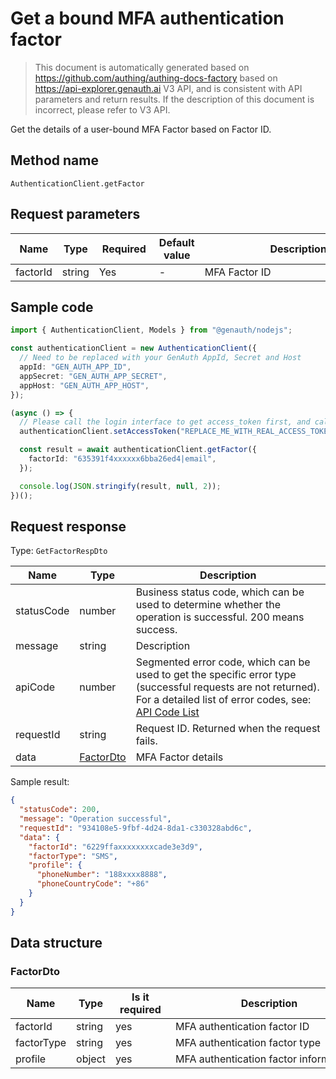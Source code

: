 # Get a bound MFA authentication factor

<!--
Warning⚠️:
Do not modify this document directly,
https://github.com/Authing/authing-docs-factory
Use this project to generate
-->

<LastUpdated />

> This document is automatically generated based on https://github.com/authing/authing-docs-factory based on https://api-explorer.genauth.ai V3 API, and is consistent with API parameters and return results. If the description of this document is incorrect, please refer to V3 API.

Get the details of a user-bound MFA Factor based on Factor ID.

## Method name

`AuthenticationClient.getFactor`

## Request parameters

| Name     | Type   | <div style="width:80px">Required</div> | Default value | <div style="width:300px">Description</div> | <div style="width:200px"></div>Sample value</div> |
| -------- | ------ | -------------------------------------- | ------------- | ------------------------------------------ | ------------------------------------------------- |
| factorId | string | Yes                                    | -             | MFA Factor ID                              | `6229ffaxxxxxxxxcade3e3d9`                        |

## Sample code

```ts
import { AuthenticationClient, Models } from "@genauth/nodejs";

const authenticationClient = new AuthenticationClient({
  // Need to be replaced with your GenAuth AppId, Secret and Host
  appId: "GEN_AUTH_APP_ID",
  appSecret: "GEN_AUTH_APP_SECRET",
  appHost: "GEN_AUTH_APP_HOST",
});

(async () => {
  // Please call the login interface to get access_token first, and call the setAccessToken method to set access_token
  authenticationClient.setAccessToken("REPLACE_ME_WITH_REAL_ACCESS_TOKEN");

  const result = await authenticationClient.getFactor({
    factorId: "635391f4xxxxxx6bba26ed4|email",
  });

  console.log(JSON.stringify(result, null, 2));
})();
```

## Request response

Type: `GetFactorRespDto`

| Name       | Type                               | Description                                                                                                                                                                                                                                                                                                                                    |
| ---------- | ---------------------------------- | ---------------------------------------------------------------------------------------------------------------------------------------------------------------------------------------------------------------------------------------------------------------------------------------------------------------------------------------------- |
| statusCode | number                             | Business status code, which can be used to determine whether the operation is successful. 200 means success.                                                                                                                                                                                                                                   |
| message    | string                             | Description                                                                                                                                                                                                                                                                                                                                    |
| apiCode    | number                             | Segmented error code, which can be used to get the specific error type (successful requests are not returned). For a detailed list of error codes, see: [API Code List](https://api-explorer.genauth.ai/?tag=group/%E5%BC%80%E5%8F%91%E5%87%86%E5%A4%87#tag/%E5%BC%80%E5%8F%91%E5%87%86%E5%A4%87/%E9%94%99%E8%AF%AF%E5%A4%84%E7%90%86/apiCode) |
| requestId  | string                             | Request ID. Returned when the request fails.                                                                                                                                                                                                                                                                                                   |
| data       | <a href="#FactorDto">FactorDto</a> | MFA Factor details                                                                                                                                                                                                                                                                                                                             |

Sample result:

```json
{
  "statusCode": 200,
  "message": "Operation successful",
  "requestId": "934108e5-9fbf-4d24-8da1-c330328abd6c",
  "data": {
    "factorId": "6229ffaxxxxxxxxcade3e3d9",
    "factorType": "SMS",
    "profile": {
      "phoneNumber": "188xxxx8888",
      "phoneCountryCode": "+86"
    }
  }
}
```

## Data structure

### <a id="FactorDto"></a> FactorDto

| Name       | Type   | <div style="width:80px">Is it required</div> | <div style="width:300px">Description</div> | <div style="width:200px">Sample value</div>              |
| ---------- | ------ | -------------------------------------------- | ------------------------------------------ | -------------------------------------------------------- |
| factorId   | string | yes                                          | MFA authentication factor ID               | `6229ffaxxxxxxxxcade3e3d9`                               |
| factorType | string | yes                                          | MFA authentication factor type             | OTP                                                      |
| profile    | object | yes                                          | MFA authentication factor information      | `{"phoneNumber":"188xxxx8888","phoneCountryCode":"+86"}` |
